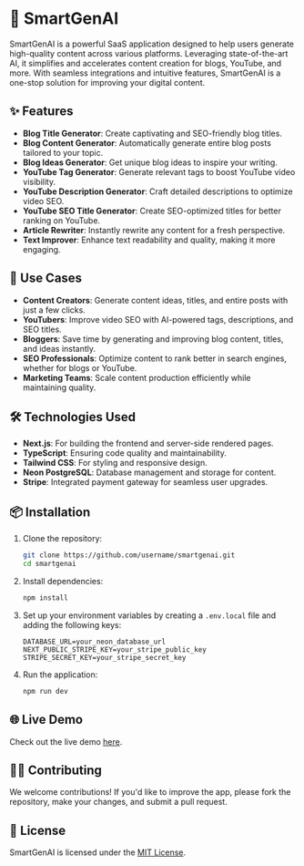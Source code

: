 # 🌟 SmartGenAI

SmartGenAI is a powerful SaaS application designed to help users generate high-quality content across various platforms. Leveraging state-of-the-art AI, it simplifies and accelerates content creation for blogs, YouTube, and more. With seamless integrations and intuitive features, SmartGenAI is a one-stop solution for improving your digital content.

## ✨ Features

- **Blog Title Generator**: Create captivating and SEO-friendly blog titles.
- **Blog Content Generator**: Automatically generate entire blog posts tailored to your topic.
- **Blog Ideas Generator**: Get unique blog ideas to inspire your writing.
- **YouTube Tag Generator**: Generate relevant tags to boost YouTube video visibility.
- **YouTube Description Generator**: Craft detailed descriptions to optimize video SEO.
- **YouTube SEO Title Generator**: Create SEO-optimized titles for better ranking on YouTube.
- **Article Rewriter**: Instantly rewrite any content for a fresh perspective.
- **Text Improver**: Enhance text readability and quality, making it more engaging.

## 🎯 Use Cases

- **Content Creators**: Generate content ideas, titles, and entire posts with just a few clicks.
- **YouTubers**: Improve video SEO with AI-powered tags, descriptions, and SEO titles.
- **Bloggers**: Save time by generating and improving blog content, titles, and ideas instantly.
- **SEO Professionals**: Optimize content to rank better in search engines, whether for blogs or YouTube.
- **Marketing Teams**: Scale content production efficiently while maintaining quality.

## 🛠️ Technologies Used

- **Next.js**: For building the frontend and server-side rendered pages.
- **TypeScript**: Ensuring code quality and maintainability.
- **Tailwind CSS**: For styling and responsive design.
- **Neon PostgreSQL**: Database management and storage for content.
- **Stripe**: Integrated payment gateway for seamless user upgrades.

## 📦 Installation

1. Clone the repository:
    ```bash
    git clone https://github.com/username/smartgenai.git
    cd smartgenai
    ```

2. Install dependencies:
    ```bash
    npm install
    ```

3. Set up your environment variables by creating a `.env.local` file and adding the following keys:
    ```
    DATABASE_URL=your_neon_database_url
    NEXT_PUBLIC_STRIPE_KEY=your_stripe_public_key
    STRIPE_SECRET_KEY=your_stripe_secret_key
    ```

4. Run the application:
    ```bash
    npm run dev
    ```

## 🌐 Live Demo

Check out the live demo [here](https://smartgenai.app).

## 🧑‍💻 Contributing

We welcome contributions! If you'd like to improve the app, please fork the repository, make your changes, and submit a pull request.

## 📄 License

SmartGenAI is licensed under the [MIT License](LICENSE).

